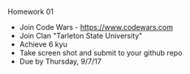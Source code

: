 Homework 01
- Join Code Wars - https://www.codewars.com
- Join Clan "Tarleton State University"
- Achieve 6 kyu
- Take screen shot and submit to your github repo
- Due by Thursday, 9/7/17